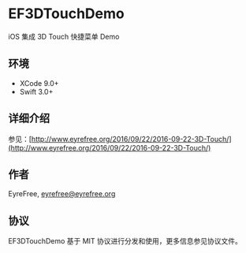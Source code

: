 # EF3DTouchDemo

iOS 集成 3D Touch 快捷菜单 Demo

## 环境

- XCode 9.0+
- Swift 3.0+

## 详细介绍

参见：[http://www.eyrefree.org/2016/09/22/2016-09-22-3D-Touch/](http://www.eyrefree.org/2016/09/22/2016-09-22-3D-Touch/)

## 作者

EyreFree, eyrefree@eyrefree.org

## 协议

EF3DTouchDemo 基于 MIT 协议进行分发和使用，更多信息参见协议文件。
